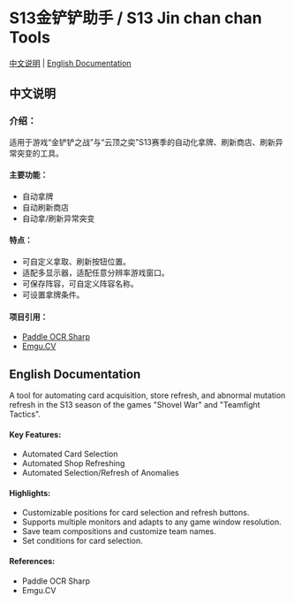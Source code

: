


# S13金铲铲助手 / S13 Jin chan chan Tools

[中文说明](#中文说明) | [English Documentation](#english-documentation)

## 中文说明
### 介绍：
适用于游戏“金铲铲之战”与“云顶之奕”S13赛季的自动化拿牌、刷新商店、刷新异常突变的工具。
#### 主要功能：
* 自动拿牌
* 自动刷新商店
* 自动拿/刷新异常突变
#### 特点：
* 可自定义拿取、刷新按钮位置。
* 适配多显示器，适配任意分辨率游戏窗口。
* 可保存阵容，可自定义阵容名称。
* 可设置拿牌条件。
#### 项目引用：
* [Paddle OCR Sharp](https://github.com/raoyutian/PaddleOCRSharp)
* [Emgu.CV](https://github.com/emgucv/emgucv)
  
## English Documentation
A tool for automating card acquisition, store refresh, and abnormal mutation refresh in the S13 season of the games "Shovel War" and "Teamfight Tactics".
#### Key Features:
* Automated Card Selection
* Automated Shop Refreshing
* Automated Selection/Refresh of Anomalies
#### Highlights:
* Customizable positions for card selection and refresh buttons.
* Supports multiple monitors and adapts to any game window resolution.
* Save team compositions and customize team names.
* Set conditions for card selection.
#### References:
* Paddle OCR Sharp
* Emgu.CV
